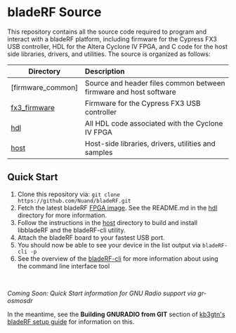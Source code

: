 # bladeRF Source #
This repository contains all the source code required to program and interact with a bladeRF platform, including firmware for the Cypress FX3 USB controller, HDL for the Altera Cyclone IV FPGA, and C code for the host side libraries, drivers, and utilities.
The source is organized as follows:


| Directory         | Description                                                                                       |
| ----------------- |:--------------------------------------------------------------------------------------------------|
| [firmware_common] | Source and header files common between firmware and host software                                 |
| [fx3_firmware]    | Firmware for the Cypress FX3 USB controller                                                       |
| [hdl]             | All HDL code associated with the Cyclone IV FPGA                                                  |
| [host]            | Host-side libraries, drivers, utilities and samples                                               |


## Quick Start ##
1. Clone this repository via: ```git clone https://github.com/Nuand/bladeRF.git```
2. Fetch the latest bladeRF [FPGA image]. See the README.md in the [hdl] directory for more information.
3. Follow the instructions in the [host] directory to build and install libbladeRF and the bladeRF-cli utility.
4. Attach the bladeRF board to your fastest USB port.
5. You should now be able to see your device in the list output via ```bladeRF-cli -p```
6. See the overview of the [bladeRF-cli] for more information about using the command line interface tool

<br>

*Coming Soon: Quick Start information for GNU Radio support via gr-osmosdr*

In the meantime, see the **Building GNURADIO from GIT** section of [kb3gtn's bladeRF setup guide] for information on this.


[common]: ./common (Common)
[fx3_firmware]: ./fx3_firmware (FX3 Firmware)
[hdl]: ./hdl (HDL)
[host]: ./host (Host)
[FPGA image]: http://nuand.com/fpga (nuand FPGA Images)
[bladeRF-cli]: ./host/utilities/bladeRF-cli (bladeRF command line interface tool)
[kb3gtn's bladeRF setup guide]: http://nuand.com/forums/viewtopic.php?f=9&t=2804 (kb3gtn's bladeRF setup guide)
